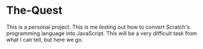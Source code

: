 # The-Quest
This is a personal project. This is me testing out how to convert Scratch's programming language into JavaScript. This will be a very difficult task from what I can tell, but here we go.
